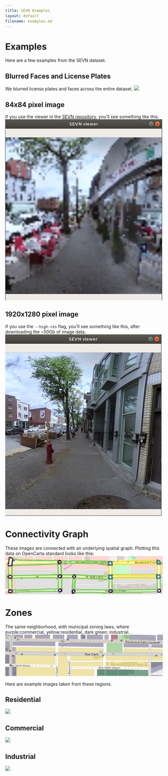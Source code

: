 ```yaml
---
title: SEVN Examples
layout: default
filename: examples.md
--- 
```


# Examples
Here are a few examples from the SEVN dataset.

## Blurred Faces and License Plates
We blurred license plates and faces across the entire dataset.
![](img/blur.png)

## 84x84 pixel image
If you use the viewer in the [SEVN repository](github.com/mweiss17/SEVN), you'll see something like this.
![](img/low-res-viewer.png)

## 1920x1280 pixel image
If you use the `--high-res` flag, you'll see something like this, after downloading the ~50Gb of image data.
![](img/high-res-viewer.png)

# Connectivity Graph
These images are connected with an underlying spatial graph. Plotting this data on OpenCarta standard looks like this:
![](img/spatial_graph.png)

# Zones
The same neighborhood, with municipal zoning laws, where purple:commercial, yellow:residential, dark green: industrial. 
![](img/zones.png)

Here are example images taken from these regions.
## Residential
![](img/residential.png)

## Commercial
![](img/commercial.png)

## Industrial
![](img/industrial.png)

